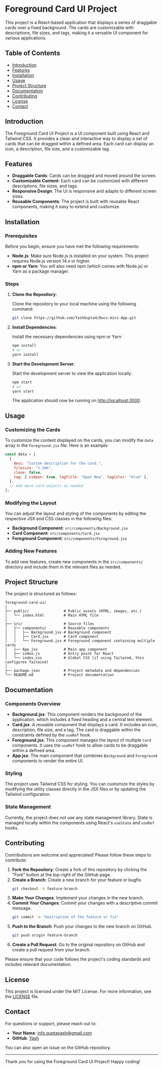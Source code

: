 
# Foreground Card UI Project

This project is a React-based application that displays a series of draggable cards over a fixed background. The cards are customizable with descriptions, file sizes, and tags, making it a versatile UI component for various applications.

## Table of Contents

- [Introduction](#introduction)
- [Features](#features)
- [Installation](#installation)
- [Usage](#usage)
- [Project Structure](#project-structure)
- [Documentation](#documentation)
- [Contributing](#contributing)
- [License](#license)
- [Contact](#contact)

## Introduction

The Foreground Card UI Project is a UI component built using React and Tailwind CSS. It provides a clean and interactive way to display a set of cards that can be dragged within a defined area. Each card can display an icon, a description, file size, and a customizable tag.

## Features

- **Draggable Cards**: Cards can be dragged and moved around the screen.
- **Customizable Content**: Each card can be customized with different descriptions, file sizes, and tags.
- **Responsive Design**: The UI is responsive and adapts to different screen sizes.
- **Reusable Components**: The project is built with reusable React components, making it easy to extend and customize.

## Installation

### Prerequisites

Before you begin, ensure you have met the following requirements:

- **Node.js**: Make sure Node.js is installed on your system. This project requires Node.js version 14.x or higher.
- **npm or Yarn**: You will also need npm (which comes with Node.js) or Yarn as a package manager.

### Steps

1. **Clone the Repository**:

   Clone the repository to your local machine using the following command:

   ```bash
   git clone https://github.com/YashGupta4/Docs-mini-App.git
   ```

2. **Install Dependencies**:

   Install the necessary dependencies using npm or Yarn:

   ```bash
   npm install
   # or
   yarn install
   ```

3. **Start the Development Server**:

   Start the development server to view the application locally:

   ```bash
   npm start
   # or
   yarn start
   ```

   The application should now be running on [http://localhost:3000](http://localhost:3000).

## Usage

### Customizing the Cards

To customize the content displayed on the cards, you can modify the `data` array in the `Foreground.jsx` file. Here is an example:

```javascript
const data = [
  {
    desc: "Custom description for the card.",
    filesize: "1.2mb",
    close: false,
    tag: { isOpen: true, tagTitle: "Open Now", tagColor: "blue" },
  },
  // Add more card objects as needed
];
```

### Modifying the Layout

You can adjust the layout and styling of the components by editing the respective JSX and CSS classes in the following files:

- **Background Component**: `src/components/Background.jsx`
- **Card Component**: `src/components/Card.jsx`
- **Foreground Component**: `src/components/Foreground.jsx`

### Adding New Features

To add new features, create new components in the `src/components/` directory and include them in the relevant files as needed.

## Project Structure

The project is structured as follows:

```
foreground-card-ui/
│
├── public/                # Public assets (HTML, images, etc.)
│   └── index.html         # Main HTML file
│
├── src/                   # Source files
│   ├── components/        # Reusable components
│   │   ├── Background.jsx # Background component
│   │   ├── Card.jsx       # Card component
│   │   └── Foreground.jsx # Foreground component containing multiple cards
│   ├── App.jsx            # Main app component
│   ├── index.js           # Entry point for React
│   └── index.css          # Global CSS (if using Tailwind, this configures Tailwind)
│
├── package.json           # Project metadata and dependencies
└── README.md              # Project documentation
```

## Documentation

### Components Overview

- **Background.jsx**: This component renders the background of the application, which includes a fixed heading and a central text element.
- **Card.jsx**: A reusable component that displays a card. It includes an icon, description, file size, and a tag. The card is draggable within the constraints defined by the `useRef` hook.
- **Foreground.jsx**: This component manages the layout of multiple `Card` components. It uses the `useRef` hook to allow cards to be draggable within a defined area.
- **App.jsx**: The main component that combines `Background` and `Foreground` components to render the entire UI.

### Styling

The project uses Tailwind CSS for styling. You can customize the styles by modifying the utility classes directly in the JSX files or by updating the Tailwind configuration.

### State Management

Currently, the project does not use any state management library. State is managed locally within the components using React's `useState` and `useRef` hooks.

## Contributing

Contributions are welcome and appreciated! Please follow these steps to contribute:

1. **Fork the Repository**: Create a fork of this repository by clicking the "Fork" button at the top-right of the GitHub page.
2. **Create a Branch**: Create a new branch for your feature or bugfix.
   ```bash
   git checkout -b feature-branch
   ```
3. **Make Your Changes**: Implement your changes in the new branch.
4. **Commit Your Changes**: Commit your changes with a descriptive commit message.
   ```bash
   git commit -m "Description of the feature or fix"
   ```
5. **Push to the Branch**: Push your changes to the new branch on GitHub.
   ```bash
   git push origin feature-branch
   ```
6. **Create a Pull Request**: Go to the original repository on GitHub and create a pull request from your branch.

Please ensure that your code follows the project's coding standards and includes relevant documentation.

## License

This project is licensed under the MIT License. For more information, see the [LICENSE](LICENSE) file.

## Contact

For questions or support, please reach out to:

- **Your Name**: [info.guptayash@gmail.com](mailto:your.email@example.com)
- **GitHub**: [Yash](https://github.com/YashGupta4/)

You can also open an issue on the GitHub repository.

---

Thank you for using the Foreground Card UI Project! Happy coding!
